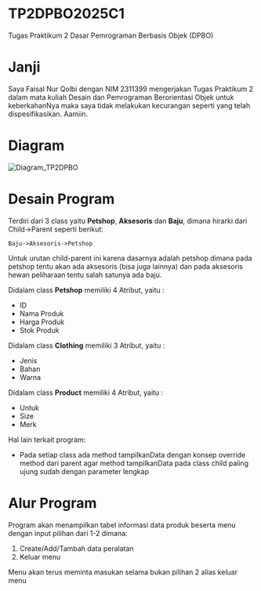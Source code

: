 # TP2DPBO2025C1
Tugas Praktikum 2 Dasar Pemrograman Berbasis Objek (DPBO)

# Janji
Saya Faisal Nur Qolbi dengan NIM 2311399 mengerjakan Tugas Praktikum 2 dalam mata kuliah Desain dan Pemrograman Berorientasi Objek untuk keberkahanNya maka saya tidak melakukan kecurangan seperti yang telah dispesifikasikan. Aamiin.

# Diagram
![Diagram_TP2DPBO](https://github.com/user-attachments/assets/088f31bc-b102-4eaa-ac16-d8743a25dc51)

# Desain Program
Terdiri dari 3 class yaitu **Petshop**, **Aksesoris** dan **Baju**, dimana hirarki dari Child->Parent seperti berikut:

`Baju->Aksesoris->Petshop`

Untuk urutan child-parent ini karena dasarnya adalah petshop dimana pada petshop tentu akan ada aksesoris (bisa juga lainnya) dan pada aksesoris hewan peliharaan tentu salah satunya ada baju.

Didalam class **Petshop** memiliki 4 Atribut, yaitu : 
* ID
* Nama Produk
* Harga Produk
* Stok Produk

Didalam class **Clothing** memiliki 3 Atribut, yaitu : 
* Jenis
* Bahan
* Warna

Didalam class **Product** memiliki 4 Atribut, yaitu : 
* Untuk
* Size
* Merk

Hal lain terkait program:

* Pada setiap class ada method tampilkanData dengan konsep override method dari parent agar method tampilkanData pada class child paling ujung sudah dengan parameter lengkap

# Alur Program
Program akan menampilkan tabel informasi data produk beserta menu dengan input pilihan dari 1-2 dimana:
1. Create/Add/Tambah data peralatan
2. Keluar menu

Menu akan terus meminta masukan selama bukan pilihan 2 alias keluar menu
